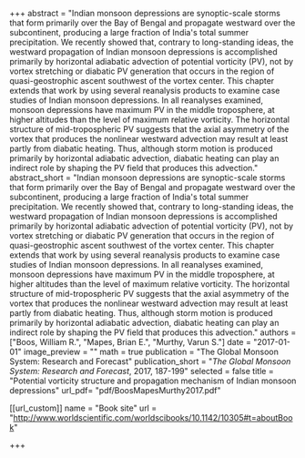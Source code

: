 +++
abstract = "Indian monsoon depressions are synoptic-scale storms that form primarily over the Bay of Bengal and propagate westward over the subcontinent, producing a large fraction of India's total summer precipitation. We recently showed that, contrary to long-standing ideas, the westward propagation of Indian monsoon depressions is accomplished primarily by horizontal adiabatic advection of potential vorticity (PV), not by vortex stretching or diabatic PV generation that occurs in the region of quasi-geostrophic ascent southwest of the vortex center. This chapter extends that work by using several reanalysis products to examine case studies of Indian monsoon depressions. In all reanalyses examined, monsoon depressions have maximum PV in the middle troposphere, at higher altitudes than the level of maximum relative vorticity. The horizontal structure of mid-tropospheric PV suggests that the axial asymmetry of the vortex that produces the nonlinear westward advection may result at least partly from diabatic heating. Thus, although storm motion is produced primarily by horizontal adiabatic advection, diabatic heating can play an indirect role by shaping the PV field that produces this advection."
abstract_short = "Indian monsoon depressions are synoptic-scale storms that form primarily over the Bay of Bengal and propagate westward over the subcontinent, producing a large fraction of India's total summer precipitation. We recently showed that, contrary to long-standing ideas, the westward propagation of Indian monsoon depressions is accomplished primarily by horizontal adiabatic advection of potential vorticity (PV), not by vortex stretching or diabatic PV generation that occurs in the region of quasi-geostrophic ascent southwest of the vortex center. This chapter extends that work by using several reanalysis products to examine case studies of Indian monsoon depressions. In all reanalyses examined, monsoon depressions have maximum PV in the middle troposphere, at higher altitudes than the level of maximum relative vorticity. The horizontal structure of mid-tropospheric PV suggests that the axial asymmetry of the vortex that produces the nonlinear westward advection may result at least partly from diabatic heating. Thus, although storm motion is produced primarily by horizontal adiabatic advection, diabatic heating can play an indirect role by shaping the PV field that produces this advection."
authors = ["Boos, William R.", "Mapes, Brian E.", "Murthy, Varun S."]
date = "2017-01-01"
image_preview = ""
math = true
publication = "The Global Monsoon System: Research and Forecast"
publication_short = "*The Global Monsoon System: Research and Forecast*, 2017, 187-199"
selected = false
title = "Potential vorticity structure and propagation mechanism of Indian monsoon depressions"
url_pdf= "pdf/BoosMapesMurthy2017.pdf"

[[url_custom]]
    name = "Book site"
    url = "http://www.worldscientific.com/worldscibooks/10.1142/10305#t=aboutBook"

+++
